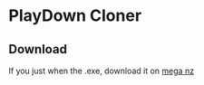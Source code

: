# PlayDown Cloner

## Download

If you just when the .exe, download it on [mega nz]("https://mega.nz/#!YlZRBCBC!dR4zfaqFOgG0R2GkTCzSU9dxHXITk_XZwu5V7bqe64E")
